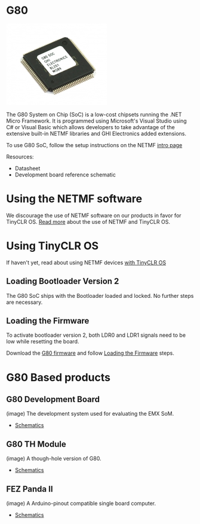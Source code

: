 # G80
![G80](images/g80.jpg)

The G80 System on Chip (SoC) is a low-cost chipsets running the .NET Micro Framework. It is programmed using Microsoft's Visual Studio using C# or Visual Basic which allows developers to take advantage of the extensive built-in NETMF libraries and GHI Electronics added extensions.

To use G80 SoC, follow the setup instructions on the NETMF [intro page](../legacy_products/netmf/intro.md)

Resources:
*	Datasheet
*	Development board reference schematic

# Using the NETMF software
We discourage the use of NETMF software on our products in favor for TinyCLR OS. [Read more](../legacy_products/netmf/intro.md) about the use of NETMF and TinyCLR OS.

# Using TinyCLR OS
If haven't yet, read about using NETMF devices [with TinyCLR OS](../legacy_products/netmf/intro.md#with-tinyclr-os)

## Loading Bootloader Version 2
The G80 SoC ships with the Bootloader loaded and locked. No further steps are necessary.

## Loading the Firmware

To activate bootloader version 2, both LDR0 and LDR1 signals need to be low while resetting the board.

Download the [G80 firmware](../../tinyclr/downloads.md#g80) and follow [Loading the Firmware](../loaders/bootloader.md#loading-the-firmware) steps.

# G80 Based products
## G80 Development Board
(image)
The development system used for evaluating the EMX SoM.

* [Schematics]()

## G80 TH Module
(image)
A though-hole version of G80.

* [Schematics]()

## FEZ Panda II
(image)
A Arduino-pinout compatible single board computer.

* [Schematics]()
